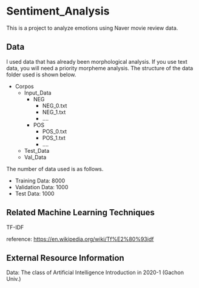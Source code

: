 # Sentiment_Analysis
This is a project to analyze emotions using Naver movie review data.

## Data
I used data that has already been morphological analysis.
If you use text data, you will need a priority morpheme analysis.
The structure of the data folder used is shown below.

- Corpos
  - Input_Data
    - NEG
      - NEG_0.txt
      - NEG_1.txt
      - ....
    - POS
      - POS_0.txt
      - POS_1.txt
      - ....
  - Test_Data
  - Val_Data

The number of data used is as follows.
- Training Data: 8000
- Validation Data: 1000
- Test Data: 1000

##  Related Machine Learning Techniques
TF-IDF

reference: https://en.wikipedia.org/wiki/Tf%E2%80%93idf

## External Resource Information
Data: The class of Artificial Intelligence Introduction in 2020-1 (Gachon Univ.)
